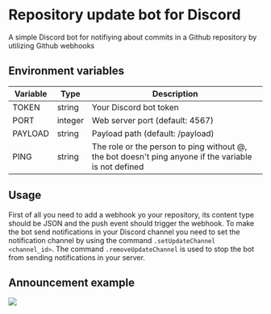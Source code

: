 # Repository update bot for Discord
A simple Discord bot for notifiying about commits in a Github repository by utilizing Github webhooks
## Environment variables
| Variable | Type    | Description                                                                                          |
| -------- | ------- | ---------------------------------------------------------------------------------------------------- |
| TOKEN    | string  | Your Discord bot token                                                                               |
| PORT     | integer | Web server port (default: 4567)                                                                      |
| PAYLOAD  | string  | Payload path (default: /payload)                                                                     |
| PING     | string  | The role or the person to ping without @, the bot doesn't ping anyone if the variable is not defined |
## Usage 
First of all you need to add a webhook yo your repository, its content type should be JSON and the push event should trigger the webhook.
To make the bot send notifications in your Discord channel you need to set the notification channel by using the command `.setUpdateChannel <channel_id>`.
The command `.removeUpdateChannel` is used to stop the bot from sending notifications in your server.
## Announcement example
![](https://github.com/FeckingPotato/UpdateBot/blob/master/example.jpg?raw=true)